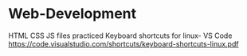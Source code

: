 # Web-Development
HTML CSS JS files practiced
Keyboard shortcuts for linux- VS Code
https://code.visualstudio.com/shortcuts/keyboard-shortcuts-linux.pdf
